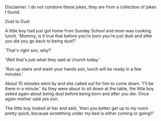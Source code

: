 Disclaimer: I do not condone these jokes, they are from a collection of jokes I found.

Dust to Dust

A little boy had just got home from Sunday School and mom was cooking lunch. 'Mommy, is it true that before you're born you're just dust and after you die you go back to being dust?' 

'That's right son, why?' 

'Well that's just what they said at church today.' 

'Run up stairs and wash your hands son, lunch will be ready in a few minutes.' 

About 10 minutes went by and she called out for him to come down. 'I'll be there in a minute.' As they were about to sit down at the table, the little boy asked again about being dust before being born and after you die. 
Once again mother said yes son. 

The little boy looked at her and said, 'then you better get up to my room pretty quick, because something under my bed is either coming or going!!'


